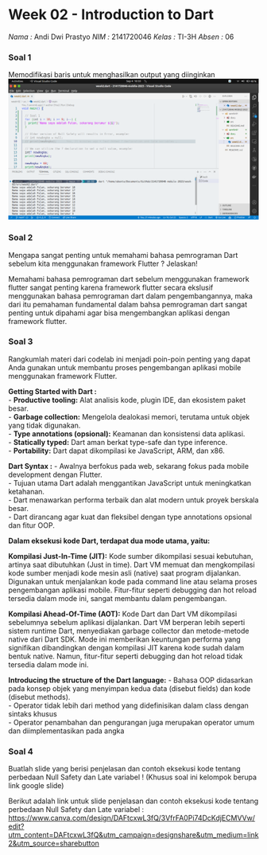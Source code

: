 # Week 02 - Introduction to Dart

*Nama :* Andi Dwi Prastyo
*NIM :* 2141720046
*Kelas :* TI-3H
*Absen :* 06

### Soal 1

Memodifikasi baris untuk menghasilkan output yang diinginkan
![image](./docs/soal1.png)

### Soal 2
Mengapa sangat penting untuk memahami bahasa pemrograman Dart sebelum kita menggunakan framework Flutter ? Jelaskan!

Memahami bahasa pemrograman dart sebelum menggunakan framework flutter sangat penting karena framework flutter secara ekslusif menggunakan bahasa pemrograman dart dalam pengembangannya, maka dari itu pemahaman fundamental dalam bahsa pemrograman dart sangat penting untuk dipahami agar bisa mengembangkan aplikasi dengan framework flutter.

### Soal 3
Rangkumlah materi dari codelab ini menjadi poin-poin penting yang dapat Anda gunakan untuk membantu proses pengembangan aplikasi mobile menggunakan framework Flutter.

**Getting Started with Dart :**<br>
    - **Productive tooling:** Alat analisis kode, plugin IDE, dan ekosistem paket besar.<br>
    - **Garbage collection:** Mengelola dealokasi memori, terutama untuk objek yang tidak digunakan.<br>
    - **Type annotations (opsional):** Keamanan dan konsistensi data aplikasi.<br>
    - **Statically typed:** Dart aman berkat type-safe dan type inference.<br>
    - **Portability:** Dart dapat dikompilasi ke JavaScript, ARM, dan x86.<br>

**Dart Syntax :**
    - Awalnya berfokus pada web, sekarang fokus pada mobile development dengan Flutter.<br>
    - Tujuan utama Dart adalah menggantikan JavaScript untuk meningkatkan ketahanan.<br>
    - Dart menawarkan performa terbaik dan alat modern untuk proyek berskala besar.<br>
    - Dart dirancang agar kuat dan fleksibel dengan type annotations opsional dan fitur OOP.<br>

**Dalam eksekusi kode Dart, terdapat dua mode utama, yaitu:**

**Kompilasi Just-In-Time (JIT):**
        Kode sumber dikompilasi sesuai kebutuhan, artinya saat dibutuhkan (Just in time).
        Dart VM memuat dan mengkompilasi kode sumber menjadi kode mesin asli (native) saat program dijalankan.
        Digunakan untuk menjalankan kode pada command line atau selama proses pengembangan aplikasi mobile.
        Fitur-fitur seperti debugging dan hot reload tersedia dalam mode ini, sangat membantu dalam pengembangan.

**Kompilasi Ahead-Of-Time (AOT):**
        Kode Dart dan Dart VM dikompilasi sebelumnya sebelum aplikasi dijalankan.
        Dart VM berperan lebih seperti sistem runtime Dart, menyediakan garbage collector dan metode-metode native dari Dart SDK.
        Mode ini memberikan keuntungan performa yang signifikan dibandingkan dengan kompilasi JIT karena kode sudah dalam bentuk native.
        Namun, fitur-fitur seperti debugging dan hot reload tidak tersedia dalam mode ini.

**Introducing the structure of the Dart language:**
	- Bahasa OOP didasarkan pada konsep objek yang menyimpan kedua data (disebut fields) dan kode (disebut methods).<br>
	- Operator tidak lebih dari method yang didefinisikan dalam class dengan sintaks khusus<br>
	- Operator penambahan dan pengurangan juga merupakan operator umum dan diimplementasikan pada angka<br>
### Soal 4
Buatlah slide yang berisi penjelasan dan contoh eksekusi kode tentang perbedaan Null Safety dan Late variabel ! (Khusus soal ini kelompok berupa link google slide)

Berikut adalah link untuk slide penjelasan dan contoh eksekusi kode tentang perbedaan Null Safety dan Late variabel :
https://www.canva.com/design/DAFtcxwL3fQ/3VfrFA0Pi74DcKdjECMVVw/edit?utm_content=DAFtcxwL3fQ&utm_campaign=designshare&utm_medium=link2&utm_source=sharebutton